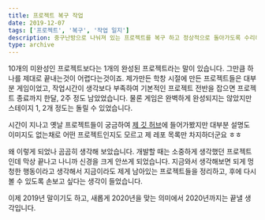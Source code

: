```yaml
---
title: 프로젝트 복구 작업
date: 2019-12-07
tags: ['프로젝트', '복구', '작업 일지']
description: 중구난방으로 나눠져 있는 프로젝트를 복구 하고 정상적으로 돌아가도록 수리하기!
type: archive
---
```


10개의 미완성인 프로젝트보다는 1개의 완성된 프로젝트라는 말이 있습니다. 그만큼 하나를 제대로 끝내는것이 어렵다는것이죠. 제가만든 학창 시절에 만든 프로젝트들은 대부분 게임이었고, 작업시간이 생각보다 부족하여 기본적인 프로젝트 전반을 잡으면 프로젝트 종료까지 한달, 2주 정도 남았었습니다. 물론 게임은 완벽하게 완성되지는 않았지만 스테이지 1, 2개 정도는 돌릴 수 있었습니다.

시간이 지나고 옛날 프로젝트들이 궁금하여 [제 깃 허브](https://github.com/lowapple?utf8=%E2%9C%93&tab=repositories&q=&type=public&language=)에 들어가봤지만 대부분 설명도 이미지도 없는채로 어떤 프로젝트인지도 모르고 제 레포 목록만 차지하더군요 ㅎㅎ

왜 이렇게 되었나 곰곰히 생각해 보았습니다. 개발할 때는 소중하게 생각했던 프로젝트인데 막상 끝나고 나니까 신경을 크게 안쓰게 되었습니다. 지금와서 생각해보면 되게 멍청한 행동이라고 생각해서 지금이라도 제게 남아있는 프로젝트들을 정리하고, 후에 다시볼 수 있도록 손보고 싶다는 생각이 들었습니다.

이제 2019년 말이기도 하고, 새롭게 2020년을 맞는 의미에서 2020년까지는 끝낼 생각입니다.